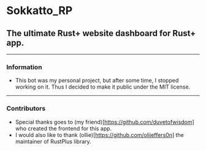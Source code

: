 # Sokkatto_RP
## The ultimate Rust+ website dashboard for Rust+ app.
---------
### Information
- This bot was my personal project, but after some time, I stopped working on it. Thus I decided to make it public under the MIT license. 
---------
### Contributors
- Special thanks goes to (my friend)[https://github.com/duvetofwisdom] who created the frontend for this app.
- I would also like to thank (ollie)[https://github.com/olijeffers0n] the maintainer of RustPlus library. 